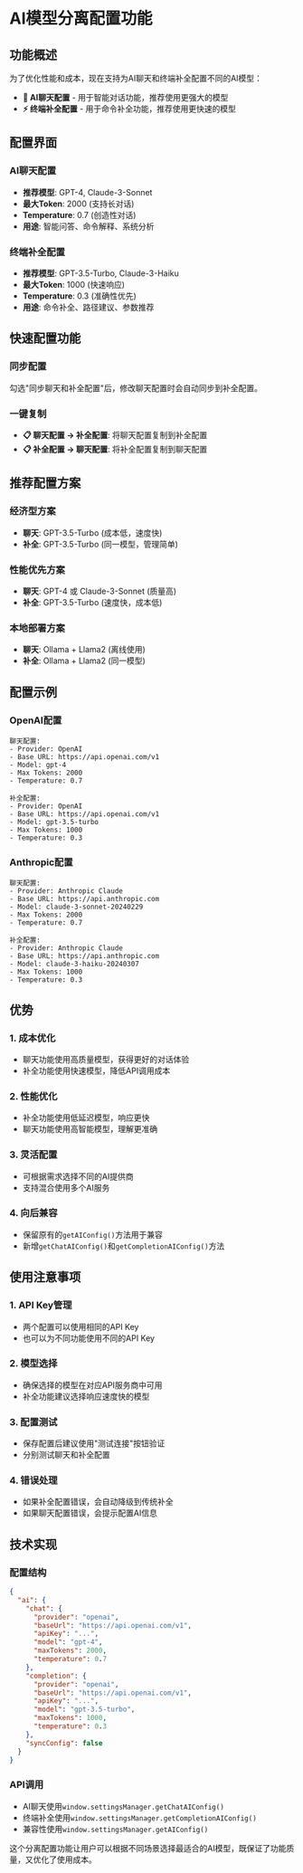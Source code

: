 # AI模型分离配置功能

## 功能概述

为了优化性能和成本，现在支持为AI聊天和终端补全配置不同的AI模型：

- **💬 AI聊天配置** - 用于智能对话功能，推荐使用更强大的模型
- **⚡ 终端补全配置** - 用于命令补全功能，推荐使用更快速的模型

## 配置界面

### AI聊天配置
- **推荐模型**: GPT-4, Claude-3-Sonnet
- **最大Token**: 2000 (支持长对话)
- **Temperature**: 0.7 (创造性对话)
- **用途**: 智能问答、命令解释、系统分析

### 终端补全配置
- **推荐模型**: GPT-3.5-Turbo, Claude-3-Haiku
- **最大Token**: 1000 (快速响应)
- **Temperature**: 0.3 (准确性优先)
- **用途**: 命令补全、路径建议、参数推荐

## 快速配置功能

### 同步配置
勾选"同步聊天和补全配置"后，修改聊天配置时会自动同步到补全配置。

### 一键复制
- **📋 聊天配置 → 补全配置**: 将聊天配置复制到补全配置
- **📋 补全配置 → 聊天配置**: 将补全配置复制到聊天配置

## 推荐配置方案

### 经济型方案
- **聊天**: GPT-3.5-Turbo (成本低，速度快)
- **补全**: GPT-3.5-Turbo (同一模型，管理简单)

### 性能优先方案
- **聊天**: GPT-4 或 Claude-3-Sonnet (质量高)
- **补全**: GPT-3.5-Turbo (速度快，成本低)

### 本地部署方案
- **聊天**: Ollama + Llama2 (离线使用)
- **补全**: Ollama + Llama2 (同一模型)

## 配置示例

### OpenAI配置
```
聊天配置:
- Provider: OpenAI
- Base URL: https://api.openai.com/v1
- Model: gpt-4
- Max Tokens: 2000
- Temperature: 0.7

补全配置:
- Provider: OpenAI
- Base URL: https://api.openai.com/v1
- Model: gpt-3.5-turbo
- Max Tokens: 1000
- Temperature: 0.3
```

### Anthropic配置
```
聊天配置:
- Provider: Anthropic Claude
- Base URL: https://api.anthropic.com
- Model: claude-3-sonnet-20240229
- Max Tokens: 2000
- Temperature: 0.7

补全配置:
- Provider: Anthropic Claude
- Base URL: https://api.anthropic.com
- Model: claude-3-haiku-20240307
- Max Tokens: 1000
- Temperature: 0.3
```

## 优势

### 1. 成本优化
- 聊天功能使用高质量模型，获得更好的对话体验
- 补全功能使用快速模型，降低API调用成本

### 2. 性能优化
- 补全功能使用低延迟模型，响应更快
- 聊天功能使用高智能模型，理解更准确

### 3. 灵活配置
- 可根据需求选择不同的AI提供商
- 支持混合使用多个AI服务

### 4. 向后兼容
- 保留原有的`getAIConfig()`方法用于兼容
- 新增`getChatAIConfig()`和`getCompletionAIConfig()`方法

## 使用注意事项

### 1. API Key管理
- 两个配置可以使用相同的API Key
- 也可以为不同功能使用不同的API Key

### 2. 模型选择
- 确保选择的模型在对应API服务商中可用
- 补全功能建议选择响应速度快的模型

### 3. 配置测试
- 保存配置后建议使用"测试连接"按钮验证
- 分别测试聊天和补全配置

### 4. 错误处理
- 如果补全配置错误，会自动降级到传统补全
- 如果聊天配置错误，会提示配置AI信息

## 技术实现

### 配置结构
```json
{
  "ai": {
    "chat": {
      "provider": "openai",
      "baseUrl": "https://api.openai.com/v1",
      "apiKey": "...",
      "model": "gpt-4",
      "maxTokens": 2000,
      "temperature": 0.7
    },
    "completion": {
      "provider": "openai",
      "baseUrl": "https://api.openai.com/v1",
      "apiKey": "...",
      "model": "gpt-3.5-turbo",
      "maxTokens": 1000,
      "temperature": 0.3
    },
    "syncConfig": false
  }
}
```

### API调用
- AI聊天使用`window.settingsManager.getChatAIConfig()`
- 终端补全使用`window.settingsManager.getCompletionAIConfig()`
- 兼容性使用`window.settingsManager.getAIConfig()`

这个分离配置功能让用户可以根据不同场景选择最适合的AI模型，既保证了功能质量，又优化了使用成本。